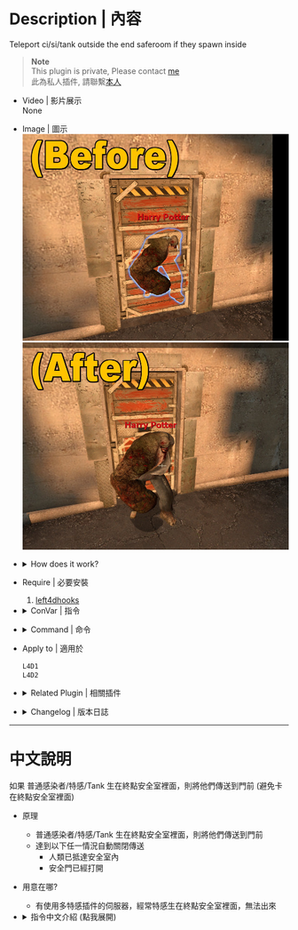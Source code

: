 # Description | 內容
Teleport ci/si/tank outside the end saferoom if they spawn inside

> __Note__ <br/>
This plugin is private, Please contact [me](https://github.com/fbef0102/Game-Private_Plugin#私人插件列表-private-plugins-list)<br/>
此為私人插件, 請聯繫[本人](https://github.com/fbef0102/Game-Private_Plugin#私人插件列表-private-plugins-list)

* Video | 影片展示
<br/>None

* Image | 圖示
	<br/>![end_safedoor_teleport_1](image/end_safedoor_teleport_1.jpg)
	<br/>![end_safedoor_teleport_2](image/end_safedoor_teleport_2.jpg)

* <details><summary>How does it work?</summary>

	* Teleport ci/si/tank outside the end saferoom if they spawn inside
	* Auto disable teleport when 
		* A survivor reaches the end saferoom
		* Saferoom door is open
</details>

* Require | 必要安裝
	1. [left4dhooks](https://forums.alliedmods.net/showthread.php?t=321696)

* <details><summary>ConVar | 指令</summary>

	* cfg/sourcemod/end_safedoor_teleport.cfg
		```php
		// 0=Plugin off, 1=Plugin on.
		end_safedoor_teleport_enable "1"

		// 0=Teleport SI, 1=Kill SI, 2=Kick SI bot + Kill SI player
		end_safedoor_teleport_si "0"

		// 0=Teleport Tank, 1=Kill Tank, 2=Kick Tank bot + Kill Tank player
		end_safedoor_teleport_tank "0"

		// 0=Teleport CI, 1=Kill CI
		end_safedoor_teleport_ci "0"

		// 0=Do Nothing, 1=Kill Witch
		end_safedoor_teleport_witch "1"
		```
</details>

* <details><summary>Command | 命令</summary>
	
	None
</details>

* Apply to | 適用於
	```
	L4D1
	L4D2
	```

* <details><summary>Related Plugin | 相關插件</summary>

	1. [lockdown_system-l4d2](https://github.com/fbef0102/L4D1_2-Plugins/tree/master/lockdown_system-l4d2): Locks Saferoom Door Until Someone Opens It.
		* 倖存者必須等待時間到並合力對抗屍潮與Tank才能打開終點安全門
	2. [l4dinfectedbots](https://github.com/fbef0102/L4D1_2-Plugins/tree/master/l4dinfectedbots): Spawns multi infected bots in any mode + allows playable special infected in coop/survival + unlock infected slots (10 VS 10 available)
		* 多特感生成插件，倖存者人數越多，生成的特感越多，且不受遊戲特感數量限制 + 解除特感隊伍的人數限制 (可達成對抗 10 VS 10 玩法)
</details>


* <details><summary>Changelog | 版本日誌</summary>

	* v1.2 (2024-3-10)
	* v1.1 (2024-3-8)
		* Update cvars

	* v1.0 (2024-2-19)
		* Initial Release
</details>

- - - -
# 中文說明
如果 普通感染者/特感/Tank 生在終點安全室裡面，則將他們傳送到門前 (避免卡在終點安全室裡面)

* 原理
	* 普通感染者/特感/Tank 生在終點安全室裡面，則將他們傳送到門前
	* 達到以下任一情況自動關閉傳送
		* 人類已抵達安全室內
		* 安全門已經打開

* 用意在哪?
    * 有使用多特感插件的伺服器，經常特感生在終點安全室裡面，無法出來

* <details><summary>指令中文介紹 (點我展開)</summary>

	* cfg/sourcemod/end_safedoor_teleport.cfg
		```php
		// 0=關閉插件, 1=啟動插件
		end_safedoor_teleport_enable "1"

		// 特感處理方式, 0=傳送到門前, 1=殺死, 2=踢出特感bot + 殺死特感玩家
		end_safedoor_teleport_si "0"

		// Tank處理方式, 0=傳送到門前, 1=殺死, 2=踢出Tank bot + 殺死Tank玩家
		end_safedoor_teleport_tank "0"

		// 普通感染者處理方式, 0=傳送到門前, 1=殺死
		end_safedoor_teleport_ci "0"

		// Witch處理方式, 0=不做任何事情, 1=殺死
		end_safedoor_teleport_witch "1"
		```
</details>
